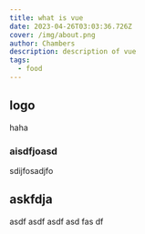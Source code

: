 ```yaml
---
title: what is vue
date: 2023-04-26T03:03:36.726Z
cover: /img/about.png
author: Chambers
description: description of vue
tags:
  - food
---
```


## logo
haha
### aisdfjoasd
sdijfosadjfo
## askfdja


asdf
asdf
asdf
asd
fas
df



